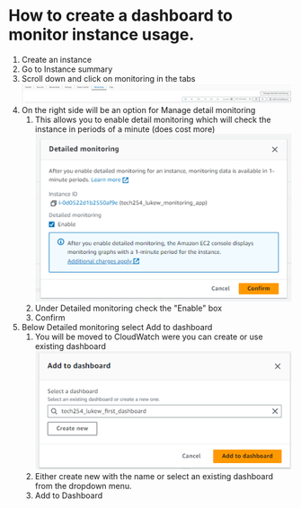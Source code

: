 # How to create a dashboard to monitor instance usage.
1. Create an instance
2. Go to Instance summary
3. Scroll down and click on monitoring in the tabs
![](images/monitoring.png)
4. On the right side will be an option for Manage detail monitoring
   1. This allows you to enable detail monitoring which will check the instance in periods of a minute (does cost more)  
![](images/detailed_monitoring.png)
   2. Under Detailed monitoring check the "Enable" box
   3. Confirm
5. Below Detailed monitoring select Add to dashboard
   1. You will be moved to CloudWatch were you can create or use existing dashboard
![](images/add_dashboard.png)
   2. Either create new with the name or select an existing dashboard from the dropdown menu.
   3. Add to Dashboard

